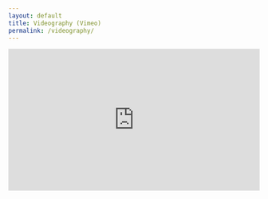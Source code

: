 ```yaml
---
layout: default
title: Videography (Vimeo)
permalink: /videography/
---
```


<style>
.embed-container {
  position: relative; padding-bottom: 56.25%; height: 0; overflow: hidden; max-width: 100%; height: auto;
}

.embed-container iframe, .embed-container object, .embed-container embed {
  position: absolute; top: 0; left: 0; width: 100%; height: 100%;
}
</style>

<div class='embed-container'>
<iframe src="https://player.vimeo.com/video/191908503?byline=0&portrait=0"
    onload="this.width=100%;this.height=screen.height;"
    frameborder="0"
    webkitallowfullscreen mozallowfullscreen allowfullscreen>
</iframe>
</div>
